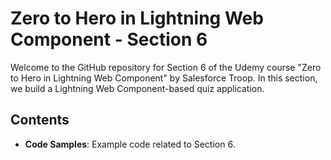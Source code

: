# Zero to Hero in Lightning Web Component - Section 6

Welcome to the GitHub repository for Section 6 of the Udemy course "Zero to Hero in Lightning Web Component" by Salesforce Troop. In this section, we build a Lightning Web Component-based quiz application.

## Contents

- **Code Samples**: Example code related to Section 6.

